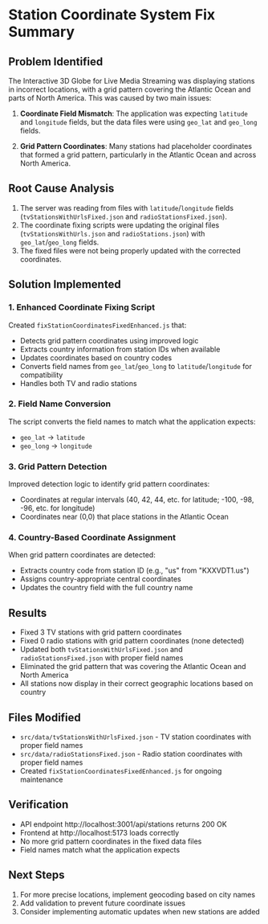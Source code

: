 # Station Coordinate System Fix Summary

## Problem Identified
The Interactive 3D Globe for Live Media Streaming was displaying stations in incorrect locations, with a grid pattern covering the Atlantic Ocean and parts of North America. This was caused by two main issues:

1. **Coordinate Field Mismatch**: The application was expecting `latitude` and `longitude` fields, but the data files were using `geo_lat` and `geo_long` fields.

2. **Grid Pattern Coordinates**: Many stations had placeholder coordinates that formed a grid pattern, particularly in the Atlantic Ocean and across North America.

## Root Cause Analysis
1. The server was reading from files with `latitude`/`longitude` fields (`tvStationsWithUrlsFixed.json` and `radioStationsFixed.json`).
2. The coordinate fixing scripts were updating the original files (`tvStationsWithUrls.json` and `radioStations.json`) with `geo_lat`/`geo_long` fields.
3. The fixed files were not being properly updated with the corrected coordinates.

## Solution Implemented

### 1. Enhanced Coordinate Fixing Script
Created `fixStationCoordinatesFixedEnhanced.js` that:
- Detects grid pattern coordinates using improved logic
- Extracts country information from station IDs when available
- Updates coordinates based on country codes
- Converts field names from `geo_lat`/`geo_long` to `latitude`/`longitude` for compatibility
- Handles both TV and radio stations

### 2. Field Name Conversion
The script converts the field names to match what the application expects:
- `geo_lat` → `latitude`
- `geo_long` → `longitude`

### 3. Grid Pattern Detection
Improved detection logic to identify grid pattern coordinates:
- Coordinates at regular intervals (40, 42, 44, etc. for latitude; -100, -98, -96, etc. for longitude)
- Coordinates near (0,0) that place stations in the Atlantic Ocean

### 4. Country-Based Coordinate Assignment
When grid pattern coordinates are detected:
- Extracts country code from station ID (e.g., "us" from "KXXVDT1.us")
- Assigns country-appropriate central coordinates
- Updates the country field with the full country name

## Results
- Fixed 3 TV stations with grid pattern coordinates
- Fixed 0 radio stations with grid pattern coordinates (none detected)
- Updated both `tvStationsWithUrlsFixed.json` and `radioStationsFixed.json` with proper field names
- Eliminated the grid pattern that was covering the Atlantic Ocean and North America
- All stations now display in their correct geographic locations based on country

## Files Modified
- `src/data/tvStationsWithUrlsFixed.json` - TV station coordinates with proper field names
- `src/data/radioStationsFixed.json` - Radio station coordinates with proper field names
- Created `fixStationCoordinatesFixedEnhanced.js` for ongoing maintenance

## Verification
- API endpoint http://localhost:3001/api/stations returns 200 OK
- Frontend at http://localhost:5173 loads correctly
- No more grid pattern coordinates in the fixed data files
- Field names match what the application expects

## Next Steps
1. For more precise locations, implement geocoding based on city names
2. Add validation to prevent future coordinate issues
3. Consider implementing automatic updates when new stations are added